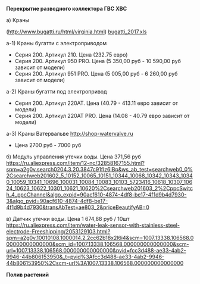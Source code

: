 **Перекрытие разводного коллектора ГВС ХВС**

а) Краны 

(http://www.bugatti.ru/html/virginia.html)
[bugatti_2017.xls](/uploads/ad7d590b319a63ed24fdebef2383bc94/bugatti_2017.xls)

   а-1) Краны бугатти с электроприводом 
   *  Серия 200. Артикул 210. Цена (232.75 евро)
   *  Серия 200. Артикул 950 PRO. Цена (5 350,00 руб - 10 590,00 руб зависит от модели)
   *  Серия 200. Артикул 951 PRO. Цена (5 005,00 руб - 6 260,00 руб зависит от модели)

   а-2) Краны бугатти под электропривод

   *  Серия 200. Артикул 220AT. Цена (40.79 - 413.11 евро зависит от модели)
   *  Серия 200. Артикул 220AT PRO. Цена (14.08 - 40.79 евро зависит от модели)

   а-3) Краны Ватервальве http://shop-watervalve.ru
   * Цена 2700 руб - 7000 руб

б) Модуль управления утечки воды. Цена 371,56 руб
https://ru.aliexpress.com/item/12-nc/32858167155.html?spm=a2g0v.search0204.3.20.3847c91flz6IBp&ws_ab_test=searchweb0_0%2Csearchweb201602_5_10152_10065_10151_10344_10068_10342_10343_10340_10059_10341_10696_100031_10084_10083_10103_5723416_10618_10307_10624_10623_10622_10301_10621_10620%2Csearchweb201603_2%2CppcSwitch_4_ppcChannel&algo_expid=90acf610-4874-4df8-be17-4f1d9b4d7930-3&algo_pvid=90acf610-4874-4df8-be17-4f1d9b4d7930&transAbTest=ae803_2&priceBeautifyAB=0

в) Датчик утечки воды. Цена 1 674,88 руб / 10шт
https://ru.aliexpress.com/item/water-leak-sensor-with-stainless-steel-electrode-Freeshipping/2053129103.html?spm=a2g0v.10010108.1000014.2.2cc62b18x2l6i4&scm=1007.13338.106568.000000000000000&scm_id=1007.13338.106568.000000000000000&scm-url=1007.13338.106568.000000000000000&pvid=fcc3d488-ae33-4ab2-9946-44b806153950&_t=pvid%3Afcc3d488-ae33-4ab2-9946-44b806153950%2Cscm-url%3A1007.13338.106568.000000000000000


**Полив растений**
